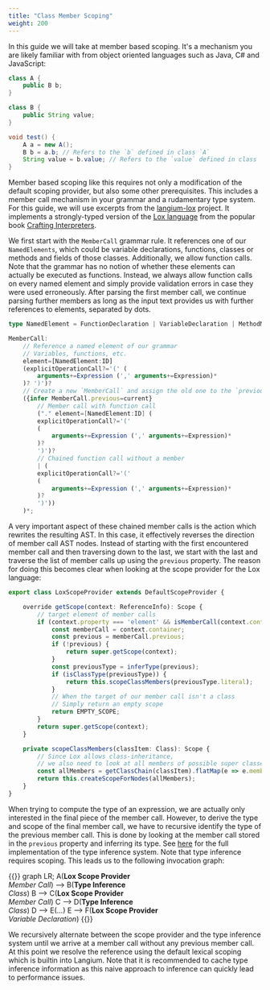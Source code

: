 ```yaml
---
title: "Class Member Scoping"
weight: 200
---
```


In this guide we will take at member based scoping. It's a mechanism you are likely familiar with from object oriented languages such as Java, C# and JavaScript:

```java
class A {
    public B b;
}

class B {
    public String value;
}

void test() {
    A a = new A();
    B b = a.b; // Refers to the `b` defined in class `A`
    String value = b.value; // Refers to the `value` defined in class `B`
}
```

Member based scoping like this requires not only a modification of the default scoping provider, but also some other prerequisites.
This includes a member call mechanism in your grammar and a rudamentary type system.
For this guide, we will use excerpts from the [langium-lox](https://github.com/langium/langium-lox) project.
It implements a strongly-typed version of the [Lox language](https://craftinginterpreters.com/the-lox-language.html) from the popular book [Crafting Interpreters](https://craftinginterpreters.com/).

We first start with the `MemberCall` grammar rule. It references one of our `NamedElements`, which could be variable declarations, functions, classes or methods and fields of those classes. Additionally, we allow function calls. Note that the grammar has no notion of whether these elements can actually be executed as functions. Instead, we always allow function calls on every named element and simply provide validation errors in case they were used erroneously. After parsing the first member call, we continue parsing further members as long as the input text provides us with further references to elements, separated by dots.

```ts
type NamedElement = FunctionDeclaration | VariableDeclaration | MethodMember | FieldMember | Class;

MemberCall:
    // Reference a named element of our grammar
    // Variables, functions, etc.
    element=[NamedElement:ID]
    (explicitOperationCall?='(' (
	    arguments+=Expression (',' arguments+=Expression)*
	)? ')')?
    // Create a new `MemberCall` and assign the old one to the `previous` property
	({infer MemberCall.previous=current} 
        // Member call with function call
        ("." element=[NamedElement:ID] (
		explicitOperationCall?='('
		(
		    arguments+=Expression (',' arguments+=Expression)*
		)?
		')')? 
        // Chained function call without a member
        | (
		explicitOperationCall?='('
		(
		    arguments+=Expression (',' arguments+=Expression)*
		)?
		')'))
    )*;
```

A very important aspect of these chained member calls is the action which rewrites the resulting AST. In this case, it effectively reverses the direction of member call AST nodes. Instead of starting with the first encountered member call and then traversing down to the last, we start with the last and traverse the list of member calls up using the `previous` property. The reason for doing this becomes clear when looking at the scope provider for the Lox language:

```ts
export class LoxScopeProvider extends DefaultScopeProvider {

    override getScope(context: ReferenceInfo): Scope {
        // target element of member calls
        if (context.property === 'element' && isMemberCall(context.container)) {
            const memberCall = context.container;
            const previous = memberCall.previous;
            if (!previous) {
                return super.getScope(context);
            }
            const previousType = inferType(previous);
            if (isClassType(previousType)) {
                return this.scopeClassMembers(previousType.literal);
            }
            // When the target of our member call isn't a class
            // Simply return an empty scope
            return EMPTY_SCOPE;
        }
        return super.getScope(context);
    }

    private scopeClassMembers(classItem: Class): Scope {
        // Since Lox allows class-inheritance,
        // we also need to look at all members of possible super classes for scoping
        const allMembers = getClassChain(classItem).flatMap(e => e.members);
        return this.createScopeForNodes(allMembers);
    }
}
```

When trying to compute the type of an expression, we are actually only interested in the final piece of the member call. However, to derive the type and scope of the final member call, we have to recursive identify the type of the previous member call. This is done by looking at the member call stored in the `previous` property and inferring its type. See [here](https://github.com/langium/langium-lox/blob/main/src/language-server/type-system/infer.ts) for the full implementation of the type inference system. Note that type inference requires scoping. This leads us to the following invocation graph:

{{<mermaid>}}
graph LR;
A(<b>Lox Scope Provider</b><br><i>Member Call</i>) 
--> B(<b>Type Inference</b><br><i>Class</i>)
B --> C(<b>Lox Scope Provider</b><br><i>Member Call</i>)
C --> D(<b>Type Inference</b><br><i>Class</i>)
D --> E(...)
E --> F(<b>Lox Scope Provider</b><br><i>Variable Declaration</i>)
{{</mermaid>}}

We recursively alternate between the scope provider and the type inference system until we arrive at a member call without any previous member call. At this point we resolve the reference using the default lexical scoping which is builtin into Langium. Note that it is recommended to cache type inference information as this naive approach to inference can quickly lead to performance issues.
